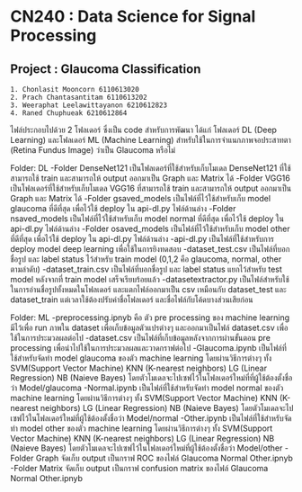 # CN240 : Data Science for Signal Processing
## Project : Glaucoma Classification

```
1. Chonlasit Mooncorn 6110613020
2. Prach Chantasantitam 6110613202
3. Weeraphat Leelawittayanon 6210612823
4. Raned Chuphueak 6210612864
```
ไฟล์ประกอบไปด้วย 2 โฟลเดอร์ ซึ่งเป็น code สำหรับการพัฒนา ได้แก่ โฟลเดอร์ DL (Deep Learning) และโฟลเดอร์ ML (Machine Learning) สำหรับใช้ในการจำแนกภาพจอประสาทตา (Retina Fundus Image) ว่าเป็น Glaucoma หรือไม่

Folder: DL
-Folder DenseNet121 เป็นโฟลเดอร์ที่ใช้สำหรับเก็บโมเดล DenseNet121 ที่ใช้สามารถใช้ train และสามารถให้ output ออกมาเป็น Graph และ  Matrix ได้
-Folder VGG16 เป็นโฟลเดอร์ที่ใช้สำหรับเก็บโมเดล VGG16 ที่สามารถใช้ train และสามารถให้ output ออกมาเป็น Graph และ Matrix ได้
-Folder gsaved_models เป็นไฟล์ที่ไว้ใช้สำหรับเก็บ model glaucoma ที่ดีที่สุด เพื่อไว้ใช้ deploy ใน api-dl.py ไฟล์ด้านล่าง
-Folder nsaved_models เป็นไฟล์ที่ไว้ใช้สำหรับเก็บ model normal ที่ดีที่สุด เพื่อไว้ใช้ deploy ใน api-dl.py ไฟล์ด้านล่าง
-Folder osaved_models เป็นไฟล์ที่ไว้ใช้สำหรับเก็บ model other ที่ดีที่สุด เพื่อไว้ใช้ deploy ใน api-dl.py ไฟล์ด้านล่าง
-api-dl.py เป็นไฟล์ที่ใช้สำหรับการ deploy model deep learning เพื่อใช้ในการยิงทดสอบ
-dataset_test.csv เป็นไฟล์ที่บอกชื่อรูป และ label status ไว้สำหรับ train model (0,1,2 คือ glaucoma, normal, other ตามลำดับ)
-dataset_train.csv เป็นไฟล์ที่บอกชื่อรูป และ label status แยกไว้สำหรับ test model หลังจากที่ train model เสร็จเรียบร้อยแล้ว
-datasetextractor.py เป็นไฟล์สำหรับใช้ในการอ่านชื่อรูปทั้งหมดในโฟลเดอร์ และแตกไฟล์ออกมาเป็น csv เหมือนกับ dataset_test และ dataset_train แต่เวลาใช้ต้องปรับค่าชื่อโฟลเดอร์ และชื่อไฟล์กับโค้ดบางส่วนเสียก่อน

Folder: ML
-preprocessing.ipnyb คือ ตัว pre processing ของ machine learning มีไว้เพื่อ run ภาพใน dataset เพื่อเก็บข้อมูลตัวแปรต่างๆ และออกมาเป็นไฟล์ dataset.csv เพื่อใช้ในการประมวลผลต่อไป
-dataset.csv เป็นไฟล์ที่เก็บข้อมูลหลังจากการผ่านขั้นตอน pre processing เพื่อนำไปใช้ในการประมวลผลและวาดกราฟต่อไป
-Glaucoma.ipynb เป็นไฟล์ที่ใช้สำหรับจัดทำ model glaucoma ของตัว machine learning โดยผ่านวิธีการต่างๆ ทั้ง SVM(Support Vector Machine) KNN (K-nearest neighbors) LG (Linear Regression) NB (Naieve Bayes) โดยตัวโมเดลจะไปเซฟไว้ในโฟลเดอร์ใหม่ที่ที่ผู้ใช้ต้องตั้งชื่อว่า Model/glaucoma
-Normal.ipynb  เป็นไฟล์ที่ใช้สำหรับจัดทำ model normal ของตัว machine learning โดยผ่านวิธีการต่างๆ ทั้ง SVM(Support Vector Machine) KNN (K-nearest neighbors) LG (Linear Regression) NB (Naieve Bayes) โดยตัวโมเดลจะไปเซฟไว้ในโฟลเดอร์ใหม่ที่ผู้ใช้ต้องตั้งชื่อว่า Model/normal
-Other.ipynb  เป็นไฟล์ที่ใช้สำหรับจัดทำ model other ของตัว machine learning โดยผ่านวิธีการต่างๆ ทั้ง SVM(Support Vector Machine) KNN (K-nearest neighbors) LG (Linear Regression) NB (Naieve Bayes) โดยตัวโมเดลจะไปเซฟไว้ในโฟลเดอร์ใหม่ที่ผู้ใช้ต้องตั้งชื่อว่า Model/other
-Folder Graph จัดเก็บ output เป็นกราฟ ROC ของไฟล์ Glaucoma Normal Other.ipnyb
-Folder Matrix จัดเก็บ output เป็นกราฟ confusion matrix ของไฟล์ Glaucoma Normal Other.ipnyb
